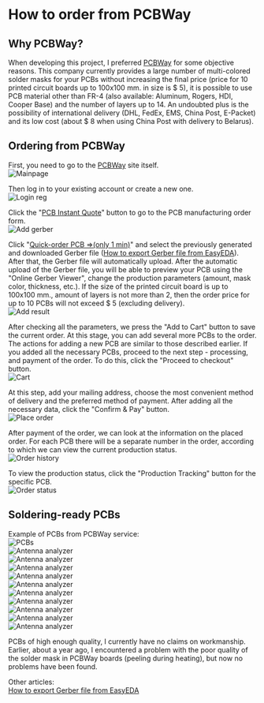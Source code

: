 # How to order from PCBWay

## Why PCBWay?
When developing this project, I preferred [PCBWay] for some objective reasons. This company currently provides a large number of multi-colored solder masks for your PCBs without increasing the final price (price for 10 printed circuit boards up to 100x100 mm. in size is $ 5), it is possible to use PCB material other than FR-4 (also available: Aluminum, Rogers, HDI, Cooper Base) and the number of layers up to 14. An undoubted plus is the possibility of international delivery (DHL, FedEx, EMS, China Post, E-Packet) and its low cost (about $ 8 when using China Post with delivery to Belarus).

## Ordering from PCBWay
First, you need to go to the [PCBWay] site itself.  
![Mainpage](../Resources/PCBWay%20order/PCBWay-1-Mainpage.png)  

Then log in to your existing account or create a new one.  
![Login reg](../Resources/PCBWay%20order/PCBWay-2-Login-Reg.png)  

Click the "[PCB Instant Quote](https://www.pcbway.com/orderonline.aspx)" button to go to the PCB manufacturing order form.  
![Add gerber](../Resources/PCBWay%20order/PCBWay-3-Add-gerber.png)  

Click "[Quick-order PCB ⇒(only 1 min)](https://www.pcbway.com/QuickOrderOnline.aspx)" and select the previously generated and downloaded Gerber file ([How to export Gerber file from EasyEDA](./How%20to%20export%20Gerber%20file%20from%20EasyEDA.md)). After that, the Gerber file will automatically upload. After the automatic upload of the Gerber file, you will be able to preview your PCB using the "Online Gerber Viewer", change the production parameters (amount, mask color, thickness, etc.). If the size of the printed circuit board is up to 100x100 mm., amount of layers is not more than 2, then the order price for up to 10 PCBs will not exceed $ 5 (excluding delivery).  
![Add result](../Resources/PCBWay%20order/PCBWay-4-Add-result.png)   

After checking all the parameters, we press the "Add to Cart" button to save the current order. At this stage, you can add several more PCBs to the order. The actions for adding a new PCB are similar to those described earlier. If you added all the necessary PCBs, proceed to the next step - processing, and payment of the order. To do this, click the "Proceed to checkout" button.  
![Cart](../Resources/PCBWay%20order/PCBWay-5-Cart.png)  

At this step, add your mailing address, choose the most convenient method of delivery and the preferred method of payment. After adding all the necessary data, click the "Confirm & Pay" button.  
![Place order](../Resources/PCBWay%20order/PCBWay-6-Place-order.png)  

After payment of the order, we can look at the information on the placed order. For each PCB there will be a separate number in the order, according to which we can view the current production status.  
![Order history](../Resources/PCBWay%20order/PCBWay-7-Order-history.png)  

To view the production status, click the "Production Tracking" button for the specific PCB.  
![Order status](../Resources/PCBWay%20order/PCBWay-8-Order-status.png)  

## Soldering-ready PCBs

Example of PCBs from PCBWay service:  
![PCBs](../Resources/PCBWay%20order/PCBWay-9-PCB-1.jpg)  
![Antenna analyzer](../Resources/PCBWay%20order/PCBWay-10-PCB-2.jpg)  
![Antenna analyzer](../Resources/PCBWay%20order/PCBWay-11-PCB-3.jpg)  
![Antenna analyzer](../Resources/PCBWay%20order/PCBWay-12-PCB-4.jpg)  
![Antenna analyzer](../Resources/PCBWay%20order/PCBWay-13-PCB-5.jpg)  
![Antenna analyzer](../Resources/PCBWay%20order/PCBWay-14-PCB-6.jpg)  
![Antenna analyzer](../Resources/PCBWay%20order/PCBWay-15-PCB-7.jpg)  
![Antenna analyzer](../Resources/PCBWay%20order/PCBWay-16-PCB-8.jpg)  
![Antenna analyzer](../Resources/PCBWay%20order/PCBWay-17-PCB-9.jpg)  
![Antenna analyzer](../Resources/PCBWay%20order/PCBWay-18-PCB-10.jpg)  
![Antenna analyzer](../Resources/PCBWay%20order/PCBWay-19-PCB-11.jpg)  

PCBs of high enough quality, I currently have no claims on workmanship. Earlier, about a year ago, I encountered a problem with the poor quality of the solder mask in PCBWay boards (peeling during heating), but now no problems have been found.  

Other articles:  
[How to export Gerber file from EasyEDA](./How%20to%20export%20Gerber%20file%20from%20EasyEDA.md)  

[PCBWay]: <https://www.pcbway.com/>
